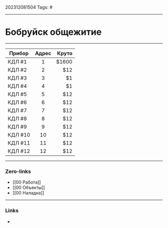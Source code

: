 202312081504
Tags: #

---
# Бобруйск общежитие	
--------


| Прибор  | Адрес              | Круто |
| --------|:-----:| -----:|
| КДЛ #1  | 1     | $1600 |
| КДЛ #2  | 2     |   $12 |
| КДЛ #3  | 3     |    $1 |
| КДЛ #4  | 4     |    $1 |
| КДЛ #5  | 5     |   $12 |
| КДЛ #6  | 6     |   $12 |
| КДЛ #7  | 7     |   $12 |
| КДЛ #8  | 8     |   $12 |
| КДЛ #9  | 9     |   $12 |
| КДЛ #10 | 10    |   $12 |
| КДЛ #11 | 11    |   $12 |
| КДЛ #12 | 12    |   $12 |

---
### Zero-links

- [[00 Работа]]
- [[00 Объекты]]
- [[00 Наладка]]

---
### Links

-